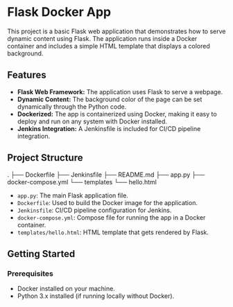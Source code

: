 # Flask Docker App

This project is a basic Flask web application that demonstrates how to serve dynamic content using Flask. The application runs inside a Docker container and includes a simple HTML template that displays a colored background.

## Features

- **Flask Web Framework:** The application uses Flask to serve a webpage.
- **Dynamic Content:** The background color of the page can be set dynamically through the Python code.
- **Dockerized:** The app is containerized using Docker, making it easy to deploy and run on any system with Docker installed.
- **Jenkins Integration:** A Jenkinsfile is included for CI/CD pipeline integration.

## Project Structure
.
├── Dockerfile
├── Jenkinsfile
├── README.md
├── app.py
├── docker-compose.yml
└── templates
    └── hello.html


- `app.py`: The main Flask application file.
- `Dockerfile`: Used to build the Docker image for the application.
- `Jenkinsfile`: CI/CD pipeline configuration for Jenkins.
- `docker-compose.yml`: Compose file for running the app in a Docker container.
- `templates/hello.html`: HTML template that gets rendered by Flask.

## Getting Started

### Prerequisites

- Docker installed on your machine.
- Python 3.x installed (if running locally without Docker).

